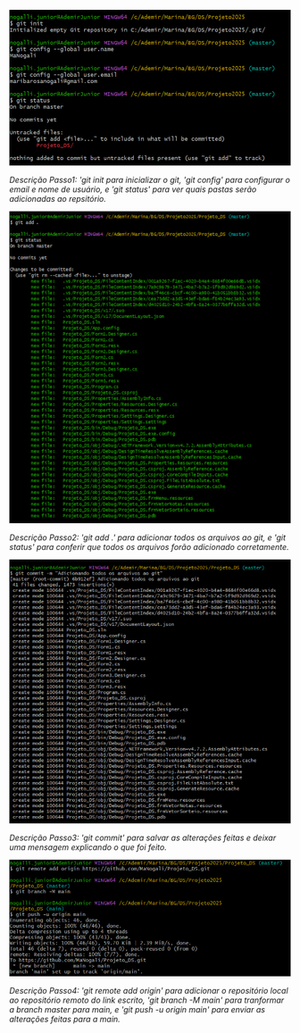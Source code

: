 ![Passo1](Passo1.png)

*Descrição Passo1: 'git init para inicializar o git, 'git config' para configurar o email e nome de usuário, e 'git status' para ver quais pastas serão adicionadas ao repsitório.*


![Passo2](Passo2.png)

*Descrição Passo2: 'git add .' para adicionar todos os arquivos ao git, e 'git status' para conferir que todos os arquivos forão adicionado corretamente.*


![Passo3](Passo3.png)

*Descrição Passo3: 'git commit' para salvar as alterações feitas e deixar uma mensagem explicando o que foi feito.*


![Passo4](Passo4.png)

*Descrição Passo4: 'git remote add origin' para adicionar o repositório local ao repositório remoto do link escrito, 'git branch -M main' para tranformar a branch master para main, e 
'git push -u origin main' para enviar as alterações feitas para a main.*
